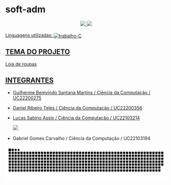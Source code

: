 # soft-adm


<div align="center">
  <a href="https://github.com/gabbgc">
  <img height="180em" src="https://github-readme-stats.vercel.app/api?username=gabbgc&show_icons=true&theme=tokyonight&include_all_commits=true&count_private=true"/>
  <img height="180em" src="https://github-readme-stats.vercel.app/api/top-langs/?username=lucassabino0454&layout=compact&langs_count=7&theme=tokyonight"/>
</div>


<div style="display: inline_block"><br>
Linguagens utilizadas:  
 <img align="center" alt="trabalho-C" height="30" width="40" src="https://cdn.jsdelivr.net/gh/devicons/devicon/icons/c/c-original.svg">
 </div>


## TEMA DO PROJETO
Loja de roupas

## INTEGRANTES

- Guilherme Bemvindo Santana Martins / Ciência da Computação / UC22200275

- Daniel Ribeiro Teles / Ciência da Computação / UC22200356

- Lucas Sabino Assis / Ciência da Computação / UC22103214  <div> 
  <a href="https://www.linkedin.com/in/lucas-sabino-b38056255/" target="_blank"><img src="https://img.shields.io/badge/LinkedIn-0077B5?style=for-the-badge&logo=linkedin&logoColor=white" target="_blank"></a>
 </div>

- Gabriel Gomes Carvalho / Ciência da Computação / UC22103194

![Snake animation](https://github.com/Lucassabino0454/Lucassabino0454/blob/output/github-contribution-grid-snake.svg)
